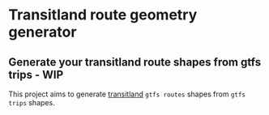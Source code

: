 # Transitland route geometry generator

## Generate your transitland route shapes from gtfs trips - WIP

This project aims to generate [transitland]() `gtfs routes` shapes from `gtfs trips` shapes.


